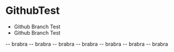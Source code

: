 # GithubTest
 - Github Branch Test
 - Github Branch Test

 -- brabra 
 -- brabra 
 -- brabra 
 -- brabra 
 -- brabra 
 -- brabra 
 -- brabra 
